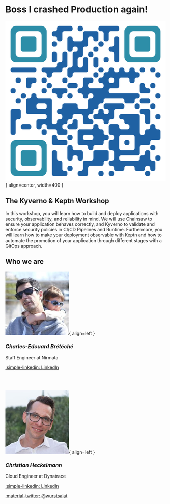 # Boss I crashed Production again!

![workshop-url](assets/workshop-url-qr-code.png){ align=center, width=400 }

## The Kyverno & Keptn Workshop

In this workshop, you will learn how to build and deploy applications with security, observability, and reliability in mind. We will use Chainsaw to ensure your application behaves correctly, and Kyverno to validate and enforce security policies in CI/CD Pipelines and Runtime. Furthermore, you will learn how to make your deployment observable with Keptn and how to automate the promotion of your application through different stages with a GitOps approach.


## Who we are

![Charles-Edouard Brétéché](assets/charles.jpg){ align=left }

### *Charles-Edouard Brétéché*

Staff Engineer at Nirmata

[:simple-linkedin: LinkedIn](https://www.linkedin.com/in/eddycharly/)

<br />
<br />

![Christian Heckelmann](assets/christian.jpg){ align=left }

### *Christian Heckelmann*

Cloud Engineer at Dynatrace

[:simple-linkedin: LinkedIn](https://www.linkedin.com/in/christian-heckelmann-82375a25/)

[:material-twitter: @wurstsalat](https://twitter.com/wurstsalat)
